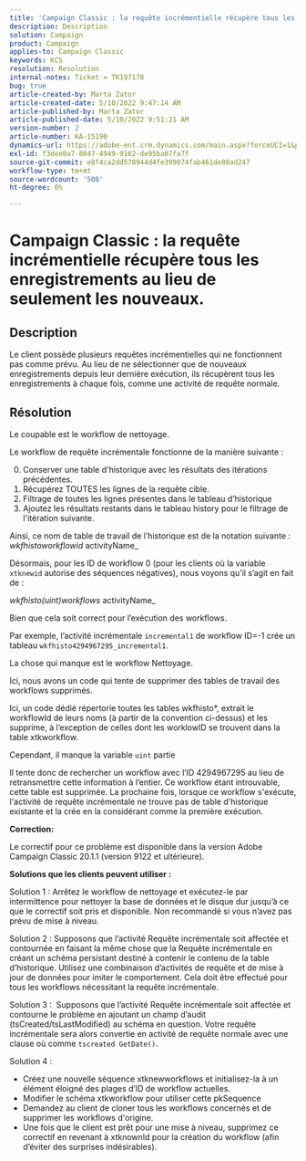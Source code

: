 ```yaml
---
title: 'Campaign Classic : la requête incrémentielle récupère tous les enregistrements au lieu de seulement les nouveaux.'
description: Description
solution: Campaign
product: Campaign
applies-to: Campaign Classic
keywords: KCS
resolution: Resolution
internal-notes: Ticket = TK197178
bug: true
article-created-by: Marta Zator
article-created-date: 5/10/2022 9:47:14 AM
article-published-by: Marta Zator
article-published-date: 5/10/2022 9:51:21 AM
version-number: 2
article-number: KA-15190
dynamics-url: https://adobe-ent.crm.dynamics.com/main.aspx?forceUCI=1&pagetype=entityrecord&etn=knowledgearticle&id=ad8bd527-46d0-ec11-a7b5-00224809c101
exl-id: f3dee0a7-8047-4949-9162-de95ba07fa7f
source-git-commit: e8f4ca2dd578944d4fe399074fab461de88ad247
workflow-type: tm+mt
source-wordcount: '508'
ht-degree: 0%

---
```


# Campaign Classic : la requête incrémentielle récupère tous les enregistrements au lieu de seulement les nouveaux.

## Description


Le client possède plusieurs requêtes incrémentielles qui ne fonctionnent pas comme prévu. Au lieu de ne sélectionner que de nouveaux enregistrements depuis leur dernière exécution, ils récupèrent tous les enregistrements à chaque fois, comme une activité de requête normale.


## Résolution


Le coupable est le workflow de nettoyage.

Le workflow de requête incrémentale fonctionne de la manière suivante :

0. Conserver une table d&#39;historique avec les résultats des itérations précédentes.
1. Récupérez TOUTES les lignes de la requête cible.
2. Filtrage de toutes les lignes présentes dans le tableau d’historique
3. Ajoutez les résultats restants dans le tableau history pour le filtrage de l&#39;itération suivante.

Ainsi, ce nom de table de travail de l’historique est de la notation suivante :
*wkfhistoworkflowid* activityName_

Désormais, pour les ID de workflow 0 (pour les clients où la variable `xtknewid` autorise des séquences négatives), nous voyons qu’il s’agit en fait de :

*wkfhisto(uint)workflows* activityName_

Bien que cela soit correct pour l’exécution des workflows.

Par exemple, l’activité incrémentale `incremental1` de workflow ID=-1 crée un tableau `wkfhisto4294967295_incremental1`.

La chose qui manque est le workflow Nettoyage.

Ici, nous avons un code qui tente de supprimer des tables de travail des workflows supprimés.

Ici, un code dédié répertorie toutes les tables wkfhisto\*, extrait le workflowId de leurs noms (à partir de la convention ci-dessus) et les supprime, à l’exception de celles dont les worklowID se trouvent dans la table xtkworkflow.

Cependant, il manque la variable `uint` partie

Il tente donc de rechercher un workflow avec l’ID 4294967295 au lieu de retransmettre cette information à l’entier. Ce workflow étant introuvable, cette table est supprimée. La prochaine fois, lorsque ce workflow s&#39;exécute, l&#39;activité de requête incrémentale ne trouve pas de table d&#39;historique existante et la crée en la considérant comme la première exécution.

<b>Correction:</b>

Le correctif pour ce problème est disponible dans la version Adobe Campaign Classic 20.1.1 (version 9122 et ultérieure).

<b>Solutions que les clients peuvent utiliser :</b>

Solution 1 : Arrêtez le workflow de nettoyage et exécutez-le par intermittence pour nettoyer la base de données et le disque dur jusqu’à ce que le correctif soit pris et disponible. Non recommandé si vous n’avez pas prévu de mise à niveau.

Solution 2 : Supposons que l’activité Requête incrémentale soit affectée et contournée en faisant la même chose que la Requête incrémentale en créant un schéma persistant destiné à contenir le contenu de la table d’historique. Utilisez une combinaison d’activités de requête et de mise à jour de données pour imiter le comportement. Cela doit être effectué pour tous les workflows nécessitant la requête incrémentale.

Solution 3 :  Supposons que l’activité Requête incrémentale soit affectée et contourne le problème en ajoutant un champ d’audit (tsCreated/tsLastModified) au schéma en question. Votre requête incrémentale sera alors convertie en activité de requête normale avec une clause où comme `tscreated GetDate()`.

Solution 4 :

- Créez une nouvelle séquence xtknewworkflows et initialisez-la à un élément éloigné des plages d’ID de workflow actuelles.
- Modifier le schéma xtkworkflow pour utiliser cette pkSequence
- Demandez au client de cloner tous les workflows concernés et de supprimer les workflows d&#39;origine.
- Une fois que le client est prêt pour une mise à niveau, supprimez ce correctif en revenant à xtknownId pour la création du workflow (afin d’éviter des surprises indésirables).
